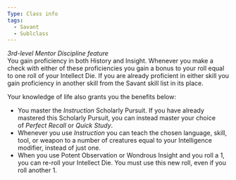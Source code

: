 ```yaml
---
Type: Class info
tags:
  - Savant
  - Sublclass
---
```

_3rd-level Mentor Discipline feature_  
You gain proficiency in both History and Insight. Whenever you make a check with either of these proficiencies you gain a bonus to your roll equal to one roll of your Intellect Die. If you are already proficient in either skill you gain proficiency in another skill from the Savant skill list in its place.

Your knowledge of life also grants you the benefits below:

- You master the _Instruction_ Scholarly Pursuit. If you have already mastered this Scholarly Pursuit, you can instead master your choice of _Perfect Recall_ or _Quick Study_.
- Whenever you use _Instruction_ you can teach the chosen language, skill, tool, or weapon to a number of creatures equal to your Intelligence modifier, instead of just one.
- When you use Potent Observation or Wondrous Insight and you roll a 1, you can re-roll your Intellect Die. You must use this new roll, even if you roll another 1.